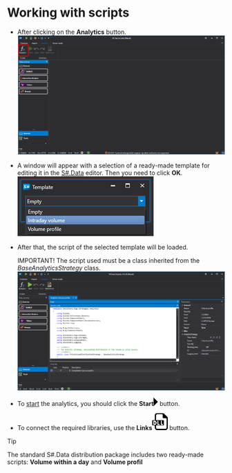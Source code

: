 # Working with scripts

- After clicking on the **Analytics** button.![hydra analitics main 00](../images/hydra_analitics_main_00.png)
- A window will appear with a selection of a ready\-made template for editing it in the [S\#.Data](Hydra.md) editor. Then you need to click **OK**.![hydra analitics main](../images/hydra_analitics_main.png)
- After that, the script of the selected template will be loaded.

  IMPORTANT\! The script used must be a class inherited from the *BaseAnalyticsStrategy* class.![hydra analitics main 01](../images/hydra_analitics_main_01.png)
- To [start](HydraAnalyticsShow.md) the analytics, you should click the **Start**![hydra analitics compile](../images/hydra_analitics_compile.png) button. 
- To connect the required libraries, use the **Links**![hydra analitics references](../images/hydra_analitics_references.png) button.

> [!TIP]
> The standard S\#.Data distribution package includes two ready\-made scripts: **Volume within a day** and **Volume profil**
